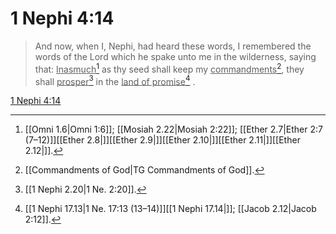 # 1 Nephi 4:14

> And now, when I, Nephi, had heard these words, I remembered the words of the Lord which he spake unto me in the wilderness, saying that: <u>Inasmuch</u>[^a] as thy seed shall keep my <u>commandments</u>[^b], they shall <u>prosper</u>[^c] in the <u>land of promise</u>[^d] .

[1 Nephi 4:14](https://www.churchofjesuschrist.org/study/scriptures/bofm/1-ne/4?lang=eng&id=p14#p14)


[^a]: [[Omni 1.6|Omni 1:6]]; [[Mosiah 2.22|Mosiah 2:22]]; [[Ether 2.7|Ether 2:7 (7–12)]][[Ether 2.8|]][[Ether 2.9|]][[Ether 2.10|]][[Ether 2.11|]][[Ether 2.12|]].  
[^b]: [[Commandments of God|TG Commandments of God]].  
[^c]: [[1 Nephi 2.20|1 Ne. 2:20]].  
[^d]: [[1 Nephi 17.13|1 Ne. 17:13 (13–14)]][[1 Nephi 17.14|]]; [[Jacob 2.12|Jacob 2:12]].  
